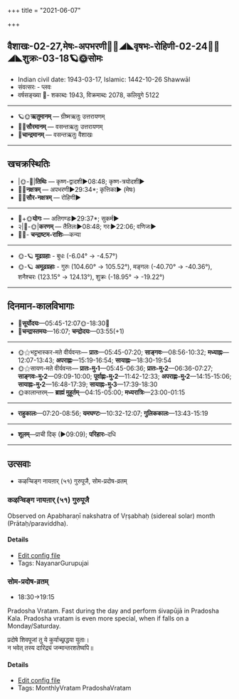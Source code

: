 +++
title = "2021-06-07"

+++
## वैशाखः-02-27,मेषः-अपभरणी🌛🌌◢◣वृषभः-रोहिणी-02-24🌌🌞◢◣शुक्रः-03-18🪐🌞सोमः
- Indian civil date: 1943-03-17, Islamic: 1442-10-26 Shawwāl
- संवत्सरः - प्लवः
- वर्षसङ्ख्या 🌛- शकाब्दः 1943, विक्रमाब्दः 2078, कलियुगे 5122
___________________
- 🪐🌞**ऋतुमानम्** — ग्रीष्मऋतुः उत्तरायणम्
- 🌌🌞**सौरमानम्** — वसन्तऋतुः उत्तरायणम्
- 🌛**चान्द्रमानम्** — वसन्तऋतुः वैशाखः
___________________


## खचक्रस्थितिः
- |🌞-🌛|**तिथिः** — कृष्ण-द्वादशी►08:48; कृष्ण-त्रयोदशी►  
- 🌌🌛**नक्षत्रम्** — अपभरणी►29:34*; कृत्तिका► (मेषः)  
- 🌌🌞**सौर-नक्षत्रम्** — रोहिणी►  
___________________
- 🌛+🌞**योगः** — अतिगण्डः►29:37*; सुकर्म►  
- २|🌛-🌞|**करणम्** — तैतिलः►08:48; गरः►22:06; वणिजः►  
- 🌌🌛- **चन्द्राष्टम-राशिः**—कन्या  
___________________
- 🌞-🪐 **मूढग्रहाः** - बुधः (-6.04° → -4.57°)
- 🌞-🪐 **अमूढग्रहाः** - गुरुः (104.60° → 105.52°), मङ्गलः (-40.70° → -40.36°), शनैश्चरः (123.15° → 124.13°), शुक्रः (-18.95° → -19.22°)
___________________


## दिनमान-कालविभागाः
- 🌅**सूर्योदयः**—05:45-12:07🌞️-18:30🌇  
- 🌛**चन्द्रास्तमयः**—16:07; **चन्द्रोदयः**—03:55(+1)  
___________________
- 🌞⚝भट्टभास्कर-मते वीर्यवन्तः— **प्रातः**—05:45-07:20; **साङ्गवः**—08:56-10:32; **मध्याह्नः**—12:07-13:43; **अपराह्णः**—15:19-16:54; **सायाह्नः**—18:30-19:54  
- 🌞⚝सायण-मते वीर्यवन्तः— **प्रातः-मु॰1**—05:45-06:36; **प्रातः-मु॰2**—06:36-07:27; **साङ्गवः-मु॰2**—09:09-10:00; **पूर्वाह्णः-मु॰2**—11:42-12:33; **अपराह्णः-मु॰2**—14:15-15:06; **सायाह्नः-मु॰2**—16:48-17:39; **सायाह्नः-मु॰3**—17:39-18:30  
- 🌞कालान्तरम्— **ब्राह्मं मुहूर्तम्**—04:15-05:00; **मध्यरात्रिः**—23:00-01:15  
___________________
- **राहुकालः**—07:20-08:56; **यमघण्टः**—10:32-12:07; **गुलिककालः**—13:43-15:19  
___________________
- **शूलम्**—प्राची दिक् (►09:09); **परिहारः**–दधि  
___________________

## उत्सवाः
- कऴऱ्चिङ्ग नायऩार् (५१) गुरुपूजै, सोम-प्रदोष-व्रतम्
### कऴऱ्चिङ्ग नायऩार् (५१) गुरुपूजै

Observed on Apabharaṇī nakshatra of Vṛṣabhaḥ (sidereal solar) month (Prātaḥ/paraviddha). 

#### Details
- [Edit config file](https://github.com/jyotisham/adyatithi/tree/master/mahApuruSha/nAyanAr/sidereal_solar_month/nakshatra/02/02/kazhar2ciGga%20nAyan2Ar%20%2851%29%20gurupUjai.toml)
- Tags: NayanarGurupujai


### सोम-प्रदोष-व्रतम्
- 18:30→19:15

Pradosha Vratam. Fast during the day and perform śivapūjā in Pradosha Kala. Pradosha vratam is even more special, when if falls on a Monday/Saturday.

प्रदोषे  शिवपूजां  तु  ये  कुर्याच्छ्रद्धया  युताः।  
न  भवेत्  तस्य  दारिद्र्यं  जन्मान्तरशतेष्वपि॥  




#### Details
- [Edit config file](https://github.com/jyotisham/adyatithi/tree/master/time_focus/monthly/pradoSha/description_only/sOma-pradOSa-vratam.toml)
- Tags: MonthlyVratam PradoshaVratam


